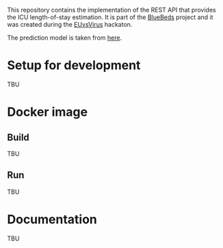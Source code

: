 This repository contains the implementation of the REST API that provides the ICU length-of-stay estimation. It is part
of the [BlueBeds](https://devpost.com/software/bluebeds) project and it was created during the
[EUvsVirus](https://euvsvirus.org/) hackaton.

The prediction model is taken from [here](https://github.com/rachelHey/versus-virus-hack-length-of-stay-prediction).
# Setup for development
TBU

# Docker image
## Build
TBU
## Run
TBU

# Documentation
TBU
